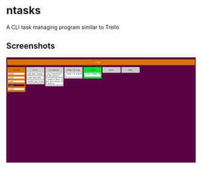 # ntasks
A CLI task managing program similar to Trello

## Screenshots
![MainBoard](/images/ntasks-ss.png)
